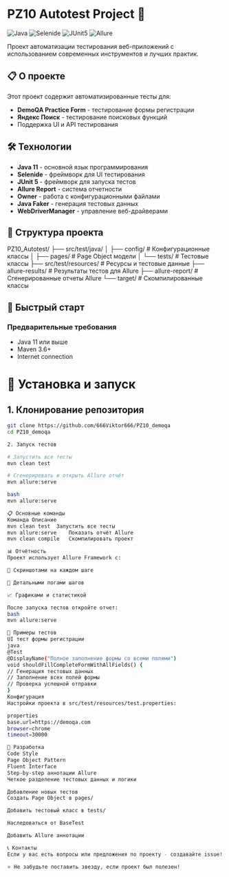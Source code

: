 # PZ10 Autotest Project 🚀

![Java](https://img.shields.io/badge/Java-11-orange)
![Selenide](https://img.shields.io/badge/Selenide-7.0.4-blue)
![JUnit5](https://img.shields.io/badge/JUnit5-5.10.0-green)
![Allure](https://img.shields.io/badge/Allure-2.24.0-red)

Проект автоматизации тестирования веб-приложений с использованием современных инструментов и лучших практик.

## 📋 О проекте

Этот проект содержит автоматизированные тесты для:
- **DemoQA Practice Form** - тестирование формы регистрации
- **Яндекс Поиск** - тестирование поисковых функций
- Поддержка UI и API тестирования

## 🛠 Технологии

- **Java 11** - основной язык программирования
- **Selenide** - фреймворк для UI тестирования
- **JUnit 5** - фреймворк для запуска тестов
- **Allure Report** - система отчетности
- **Owner** - работа с конфигурационными файлами
- **Java Faker** - генерация тестовых данных
- **WebDriverManager** - управление веб-драйверами

## 📁 Структура проекта
PZ10_Autotest/
├── src/test/java/
│ ├── config/ # Конфигурационные классы
│ ├── pages/ # Page Object модели
│ └── tests/ # Тестовые классы
├── src/test/resources/ # Ресурсы и тестовые данные
├── allure-results/ # Результаты тестов для Allure
├── allure-report/ # Сгенерированные отчеты Allure
└── target/ # Скомпилированные классы


## 🚀 Быстрый старт

### Предварительные требования
- Java 11 или выше
- Maven 3.6+
- Internet connection

# 🚀 Установка и запуск

## 1. Клонирование репозитория
```bash
git clone https://github.com/666Viktor666/PZ10_demoqa
cd PZ10_demoqa

2. Запуск тестов

# Запустить все тесты
mvn clean test

# Сгенерировать и открыть Allure отчёт
mvn allure:serve

bash
mvn allure:serve

📋 Основные команды
Команда	Описание
mvn clean test	Запустить все тесты
mvn allure:serve	Показать отчёт Allure
mvn clean compile	Скомпилировать проект

📊 Отчётность
Проект использует Allure Framework с:

📸 Скриншотами на каждом шаге

📝 Детальными логами шагов

📈 Графиками и статистикой

После запуска тестов откройте отчет:
bash
mvn allure:serve

🧪 Примеры тестов
UI тест формы регистрации
java
@Test
@DisplayName("Полное заполнение формы со всеми полями")
void shouldFillCompleteFormWithAllFields() {
// Генерация тестовых данных
// Заполнение всех полей формы
// Проверка успешной отправки
}
Конфигурация
Настройки проекта в src/test/resources/test.properties:

properties
base.url=https://demoqa.com
browser=chrome
timeout=30000

👥 Разработка
Code Style
Page Object Pattern
Fluent Interface
Step-by-step аннотации Allure
Четкое разделение тестовых данных и логики

Добавление новых тестов
Создать Page Object в pages/

Добавить тестовый класс в tests/

Наследоваться от BaseTest

Добавить Allure аннотации

📞 Контакты
Если у вас есть вопросы или предложения по проекту - создавайте issue!

⭐ Не забудьте поставить звезду, если проект был полезен!
